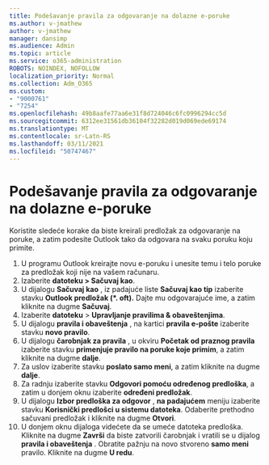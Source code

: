 ```yaml
---
title: Podešavanje pravila za odgovaranje na dolazne e-poruke
ms.author: v-jmathew
author: v-jmathew
manager: dansimp
ms.audience: Admin
ms.topic: article
ms.service: o365-administration
ROBOTS: NOINDEX, NOFOLLOW
localization_priority: Normal
ms.collection: Adm_O365
ms.custom:
- "9000761"
- "7254"
ms.openlocfilehash: 49b8aafe77aa6e31f8d724046c6fc0996294cc5d
ms.sourcegitcommit: 6312ee31561db36104f32282d019d069ede69174
ms.translationtype: MT
ms.contentlocale: sr-Latn-RS
ms.lasthandoff: 03/11/2021
ms.locfileid: "50747467"
---
```

# <a name="set-up-rules-to-reply-to-incoming-emails"></a>Podešavanje pravila za odgovaranje na dolazne e-poruke

Koristite sledeće korake da biste kreirali predložak za odgovaranje na poruke, a zatim podesite Outlook tako da odgovara na svaku poruku koju primite.

1. U programu Outlook kreirajte novu e-poruku i unesite temu i telo poruke za predložak koji nije na vašem računaru.
2. Izaberite **datoteku > Sačuvaj kao**.
3. U dijalogu **Sačuvaj kao** , iz padajuće liste **Sačuvaj kao tip** izaberite stavku **Outlook predložak (*. oft).** Dajte mu odgovarajuće ime, a zatim kliknite na dugme **Sačuvaj**.
4. Izaberite **datoteku**  >  **Upravljanje pravilima & obaveštenjima**.
5. U dijalogu **pravila i obaveštenja** , na kartici **pravila e-pošte** izaberite stavku **novo pravilo**.
6. U dijalogu **čarobnjak za pravila** , u okviru **Početak od praznog pravila** izaberite stavku **primenjuje pravilo na poruke koje primim**, a zatim kliknite na dugme **dalje**.
7. Za uslov izaberite stavku **poslato samo meni**, a zatim kliknite na dugme **dalje**.
8. Za radnju izaberite stavku **Odgovori pomoću određenog predloška**, a zatim u donjem oknu izaberite **određeni predložak**.
9. U dijalogu **Izbor predloška za odgovor** , **na padajućem** meniju izaberite stavku **Korisnički predlošci u sistemu datoteka**. Odaberite prethodno sačuvani predložak i kliknite na dugme **Otvori**.
10. U donjem oknu dijaloga videćete da se umeće datoteka predloška. Kliknite na dugme **Završi** da biste zatvorili čarobnjak i vratili se u dijalog **pravila i obaveštenja** . Obratite pažnju na novo stvoreno **samo meni** pravilo. Kliknite na dugme **U redu**.

